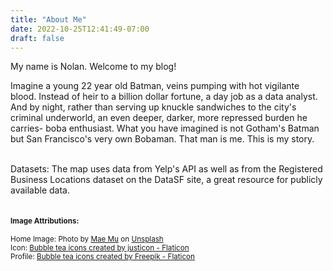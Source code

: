 ```yaml
---
title: "About Me"
date: 2022-10-25T12:41:49-07:00
draft: false
---
```

My name is Nolan. Welcome to my blog!

Imagine a young 22 year old Batman, veins pumping with hot vigilante blood. Instead of heir to a billion dollar fortune, a day job as a data analyst. And by night, rather than serving up knuckle sandwiches to the city's criminal underworld, an even deeper, darker, more repressed burden he carries- boba enthusiast. What you have imagined is not Gotham's Batman but San Francisco's very own Bobaman. That man is me. This is my story.
<br><br>

Datasets: The map uses data from Yelp's API as well as from the Registered Business Locations dataset on the DataSF site, a great resource for publicly available data.
<br><br>
<small>
#### Image Attributions:
Home Image:
Photo by 
<a href="https://unsplash.com/@picoftasty?utm_source=unsplash&utm_medium=referral&utm_content=creditCopyText">Mae Mu</a> on <a href="https://unsplash.com/s/photos/milk-tea?utm_source=unsplash&utm_medium=referral&utm_content=creditCopyText">Unsplash</a><br>
Icon:
<a href="https://www.flaticon.com/free-icons/bubble-tea" title="bubble tea icons">Bubble tea icons created by justicon - Flaticon</a>
<br>Profile: <a href="https://www.flaticon.com/free-icons/bubble-tea" title="bubble tea icons">Bubble tea icons created by Freepik - Flaticon</a>
</small>